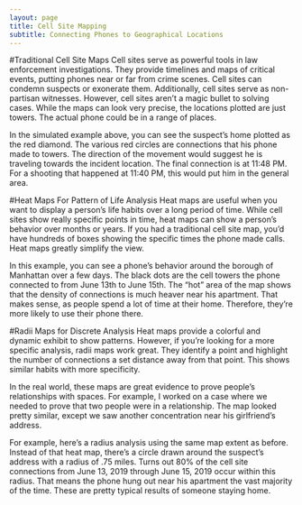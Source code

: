```yaml
---
layout: page
title: Cell Site Mapping
subtitle: Connecting Phones to Geographical Locations
---
```


#Traditional Cell Site Maps
Cell sites serve as powerful tools in law enforcement investigations. They provide timelines and maps of critical events, putting phones near or far from crime scenes. Cell sites can condemn suspects or exonerate them. Additionally, cell sites serve as non-partisan witnesses. However, cell sites aren’t a magic bullet to solving cases. While the maps can look very precise, the locations plotted are just towers. The actual phone could be in a range of places.

In the simulated example above, you can see the suspect’s home plotted as the red diamond. The various red circles are connections that his phone made to towers. The direction of the movement would suggest he is traveling towards the incident location. The final connection is at 11:48 PM. For a shooting that happened at 11:40 PM, this would put him in the general area.

#Heat Maps For Pattern of Life Analysis
Heat maps are useful when you want to display a person’s life habits over a long period of time. While cell sites show really specific points in time, heat maps can show a person’s behavior over months or years. If you had a traditional cell site map, you’d have hundreds of boxes showing the specific times the phone made calls. Heat maps greatly simplify the view.

In this example, you can see a phone’s behavior around the borough of Manhattan over a few days. The black dots are the cell towers the phone connected to from June 13th to June 15th. The “hot” area of the map shows that the density of connections is much heaver near his apartment. That makes sense, as people spend a lot of time at their home. Therefore, they’re more likely to use their phone there.


#Radii Maps for Discrete Analysis
Heat maps provide a colorful and dynamic exhibit to show patterns. However, if you’re looking for a more specific analysis, radii maps work great. They identify a point and highlight the number of connections a set distance away from that point. This shows similar habits with more specificity.

In the real world, these maps are great evidence to prove people’s relationships with spaces. For example, I worked on a case where we needed to prove that two people were in a relationship. The map looked pretty similar, except we saw another concentration near his girlfriend’s address.

For example, here’s a radius analysis using the same map extent as before. Instead of that heat map, there’s a circle drawn around the suspect’s address with a radius of .75 miles. Turns out 80% of the cell site connections from June 13, 2019 through June 15, 2019 occur within this radius. That means the phone hung out near his apartment the vast majority of the time. These are pretty typical results of someone staying home.
